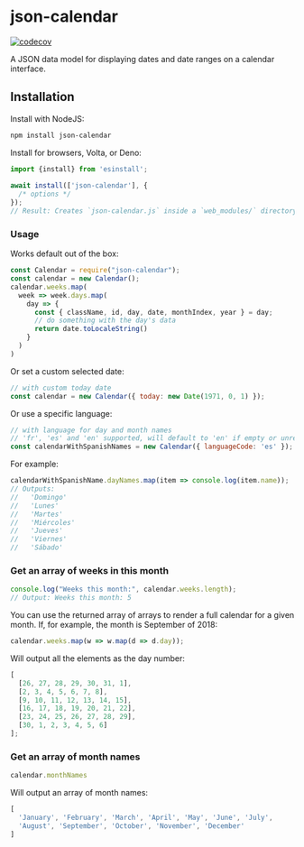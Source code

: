 # json-calendar

[![codecov](https://codecov.io/gh/rxgx/json-calendar/branch/main/graph/badge.svg)](https://codecov.io/gh/rxgx/json-calendar)

A JSON data model for displaying dates and date ranges on a calendar interface.

## Installation

Install with NodeJS:

```sh
npm install json-calendar
```

Install for browsers, Volta, or Deno:

```js
import {install} from 'esinstall';
 
await install(['json-calendar'], {
  /* options */
});
// Result: Creates `json-calendar.js` inside a `web_modules/` directory in your current directory.
```

### Usage

Works default out of the box:

```js
const Calendar = require("json-calendar");
const calendar = new Calendar();
calendar.weeks.map(
  week => week.days.map(
    day => {
      const { className, id, day, date, monthIndex, year } = day;
      // do something with the day's data
      return date.toLocaleString()
    }
  )
)
```

Or set a custom selected date:

```js
// with custom today date
const calendar = new Calendar({ today: new Date(1971, 0, 1) });
```

Or use a specific language:

```js
// with language for day and month names
// 'fr', 'es' and 'en' supported, will default to 'en' if empty or unrecognized
const calendarWithSpanishNames = new Calendar({ languageCode: 'es' });
```

For example: 

```js
calendarWithSpanishName.dayNames.map(item => console.log(item.name));
// Outputs:
//   'Domingo'
//   'Lunes'
//   'Martes'
//   'Miércoles'
//   'Jueves'
//   'Viernes'
//   'Sábado'
```

### Get an array of weeks in this month

```js
console.log("Weeks this month:", calendar.weeks.length);
// Output: Weeks this month: 5
```

You can use the returned array of arrays to render a full calendar for a given month. If, for example, the month is September of 2018:

```js
calendar.weeks.map(w => w.map(d => d.day));
```

Will output all the elements as the day number:

```js
[
  [26, 27, 28, 29, 30, 31, 1],
  [2, 3, 4, 5, 6, 7, 8],
  [9, 10, 11, 12, 13, 14, 15],
  [16, 17, 18, 19, 20, 21, 22],
  [23, 24, 25, 26, 27, 28, 29],
  [30, 1, 2, 3, 4, 5, 6]
];
```

### Get an array of month names

```js
calendar.monthNames
```

Will output an array of month names:

```js
[
  'January', 'February', 'March', 'April', 'May', 'June', 'July',
  'August', 'September', 'October', 'November', 'December'
]
```
